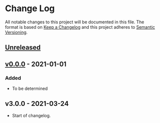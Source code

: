 # Change Log

All notable changes to this project will be documented in this file. The format is based on [Keep a Changelog](http://keepachangelog.com/) and this project adheres to [Semantic Versioning](http://semver.org/).

## [Unreleased](https://github.com/promaster-sdk/property/compare/abstract-image@3.0.0...master)

## [v0.0.0](https://github.com/promaster-sdk/property/compare/abstract-image@3.0.0...abstract-image@2.0.5) - 2021-01-01

### Added

- To be determined

## v3.0.0 - 2021-03-24

- Start of changelog.
